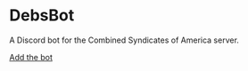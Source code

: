 # DebsBot
 A Discord bot for the Combined Syndicates of America server.

[Add the bot](https://discord.com/api/oauth2/authorize?client_id=750193408781451264&permissions=1073881200&scope=bot)